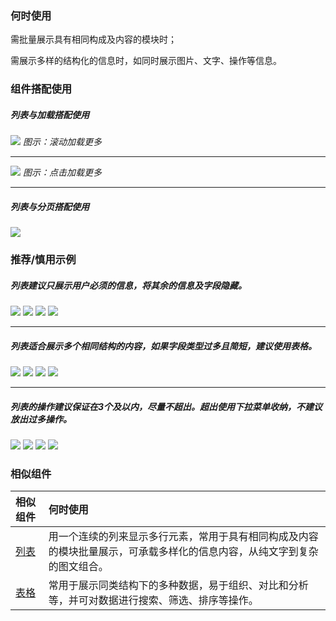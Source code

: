 


### 何时使用

需批量展示具有相同构成及内容的模块时；

需展示多样的结构化的信息时，如同时展示图片、文字、操作等信息。

### 组件搭配使用



##### 列表与加载搭配使用

<img src="https://oteam-tdesign-1258344706.cos.ap-guangzhou.myqcloud.com/site/design/%E5%88%97%E8%A1%A8-1@2x.png" />
<em>图示：滚动加载更多</em>

<hr />

<img src="https://oteam-tdesign-1258344706.cos.ap-guangzhou.myqcloud.com/site/design/%E5%88%97%E8%A1%A8-2@2x.png" />
<em>图示：点击加载更多</em>

<hr />

##### 列表与分页搭配使用

<img src="https://oteam-tdesign-1258344706.cos.ap-guangzhou.myqcloud.com/site/design/%E5%88%97%E8%A1%A8-3@2x.png" />



### 推荐/慎用示例

##### 列表建议只展示用户必须的信息，将其余的信息及字段隐藏。


<img src="https://oteam-tdesign-1258344706.cos.ap-guangzhou.myqcloud.com/site/design/list-4@2x.png" />
<img class="tag" src="https://oteam-tdesign-1258344706.cos.ap-guangzhou.myqcloud.com/site/doc/good.png" />

<img src="https://oteam-tdesign-1258344706.cos.ap-guangzhou.myqcloud.com/site/design/list-5@2x.png" />
<img class="tag" src="https://oteam-tdesign-1258344706.cos.ap-guangzhou.myqcloud.com/site/doc/bad.png" />

<hr />

##### 列表适合展示多个相同结构的内容，如果字段类型过多且简短，建议使用表格。

<img src="https://oteam-tdesign-1258344706.cos.ap-guangzhou.myqcloud.com/site/design/list-6@2x.png" />
<img class="tag" src="https://oteam-tdesign-1258344706.cos.ap-guangzhou.myqcloud.com/site/doc/good.png" />


<img src="https://oteam-tdesign-1258344706.cos.ap-guangzhou.myqcloud.com/site/design/list-7@2x.png" />
<img class="tag" src="https://oteam-tdesign-1258344706.cos.ap-guangzhou.myqcloud.com/site/doc/bad.png" />

<hr />

##### 列表的操作建议保证在3个及以内，尽量不超出。超出使用下拉菜单收纳，不建议放出过多操作。


<img src="https://oteam-tdesign-1258344706.cos.ap-guangzhou.myqcloud.com/site/design/list-8@2x.png" />
<img class="tag" src="https://oteam-tdesign-1258344706.cos.ap-guangzhou.myqcloud.com/site/doc/good.png" />


<img src="https://oteam-tdesign-1258344706.cos.ap-guangzhou.myqcloud.com/site/design/list-9@2x.png" />
<img class="tag" src="https://oteam-tdesign-1258344706.cos.ap-guangzhou.myqcloud.com/site/doc/bad.png" />

### 相似组件

| 相似组件  | 何时使用                                                     |
| :-------- | :----------------------------------------------------------- |
|[列表](./List) | 用一个连续的列来显示多行元素，常用于具有相同构成及内容的模块批量展示，可承载多样化的信息内容，从纯文字到复杂的图文组合。 |
| [表格](./Table) | 常用于展示同类结构下的多种数据，易于组织、对比和分析等，并可对数据进行搜索、筛选、排序等操作。 |